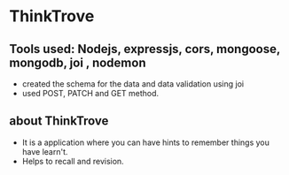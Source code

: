 # ThinkTrove

## Tools used: Nodejs, expressjs, cors, mongoose, mongodb, joi , nodemon
- created the schema for the data and data validation using joi
- used POST, PATCH and GET method.

## about ThinkTrove 
- It is a application where you can have hints to remember things you have learn't.
- Helps to recall and revision.
